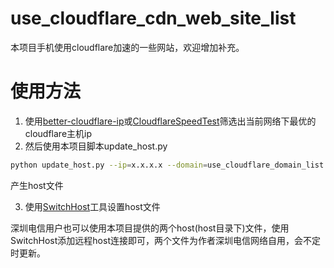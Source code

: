 # use_cloudflare_cdn_web_site_list

本项目手机使用cloudflare加速的一些网站，欢迎增加补充。

# 使用方法

1. 使用[better-cloudflare-ip](https://github.com/badafans/better-cloudflare-ip)或[CloudflareSpeedTest](https://github.com/XIU2/CloudflareSpeedTest)筛选出当前网络下最优的cloudflare主机ip
2. 然后使用本项目脚本update_host.py

```bash
python update_host.py --ip=x.x.x.x --domain=use_cloudflare_domain_list.txt
```
产生host文件

3. 使用[SwitchHost](https://github.com/oldj/SwitchHosts)工具设置host文件

深圳电信用户也可以使用本项目提供的两个host(host目录下)文件，使用SwitchHost添加远程host连接即可，两个文件为作者深圳电信网络自用，会不定时更新。
